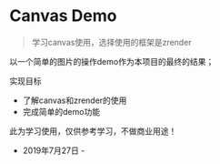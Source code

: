 # Canvas Demo

> 学习canvas使用，选择使用的框架是zrender

以一个简单的图片的操作demo作为本项目的最终的结果；

实现目标
- 了解canvas和zrender的使用
- 完成简单的demo功能

此为学习使用，仅供参考学习，不做商业用途！
- 2019年7月27日 - 